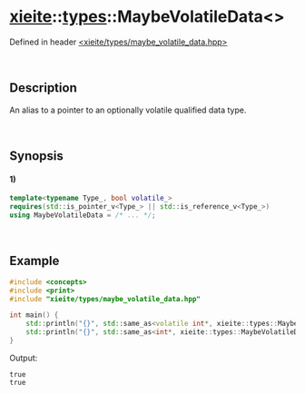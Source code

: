 # [xieite](../../xieite.md)\:\:[types](../../types.md)\:\:MaybeVolatileData\<\>
Defined in header [<xieite/types/maybe_volatile_data.hpp>](../../../include/xieite/types/maybe_volatile_data.hpp)

&nbsp;

## Description
An alias to a pointer to an optionally volatile qualified data type.

&nbsp;

## Synopsis
#### 1)
```cpp
template<typename Type_, bool volatile_>
requires(std::is_pointer_v<Type_> || std::is_reference_v<Type_>)
using MaybeVolatileData = /* ... */;
```

&nbsp;

## Example
```cpp
#include <concepts>
#include <print>
#include "xieite/types/maybe_volatile_data.hpp"

int main() {
    std::println("{}", std::same_as<volatile int*, xieite::types::MaybeVolatileData<int*, true>>);
    std::println("{}", std::same_as<int*, xieite::types::MaybeVolatileData<volatile int*, false>>);
}
```
Output:
```
true
true
```
